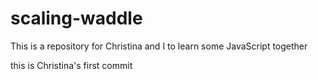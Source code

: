 # scaling-waddle
This is a repository for Christina and I to learn some JavaScript together

this is Christina's first commit